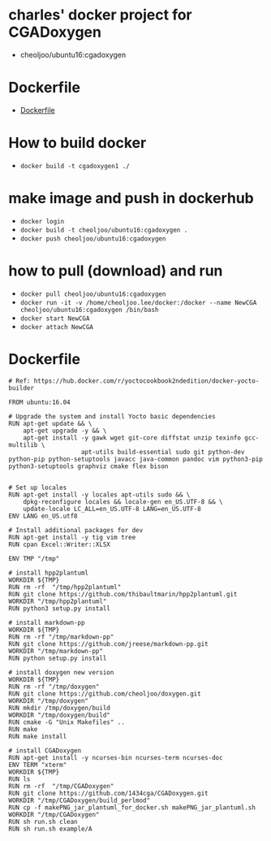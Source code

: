 # charles' docker project for CGADoxygen
- cheoljoo/ubuntu16:cgadoxygen

# Dockerfile
- [Dockerfile](./Dockerfile)

# How to build docker
- `docker build -t cgadoxygen1 ./`

# make image and push in dockerhub
- `docker login`
- `docker build -t cheoljoo/ubuntu16:cgadoxygen .`
- `docker push cheoljoo/ubuntu16:cgadoxygen`

# how to pull (download) and run
- `docker pull cheoljoo/ubuntu16:cgadoxygen`
- `docker run -it -v /home/cheoljoo.lee/docker:/docker --name NewCGA  cheoljoo/ubuntu16:cgadoxygen /bin/bash`
- `docker start NewCGA`
- `docker attach NewCGA`


# Dockerfile
```docker
# Ref: https://hub.docker.com/r/yoctocookbook2ndedition/docker-yocto-builder

FROM ubuntu:16.04

# Upgrade the system and install Yocto basic dependencies
RUN apt-get update && \
    apt-get upgrade -y && \
    apt-get install -y gawk wget git-core diffstat unzip texinfo gcc-multilib \
                    apt-utils build-essential sudo git python-dev python-pip python-setuptools javacc java-common pandoc vim python3-pip python3-setuptools graphviz cmake flex bison


# Set up locales
RUN apt-get install -y locales apt-utils sudo && \
    dpkg-reconfigure locales && locale-gen en_US.UTF-8 && \
    update-locale LC_ALL=en_US.UTF-8 LANG=en_US.UTF-8
ENV LANG en_US.utf8

# Install additional packages for dev
RUN apt-get install -y tig vim tree
RUN cpan Excel::Writer::XLSX

ENV TMP "/tmp"

# install hpp2plantuml
WORKDIR ${TMP}
RUN rm -rf  "/tmp/hpp2plantuml"
RUN git clone https://github.com/thibaultmarin/hpp2plantuml.git
WORKDIR "/tmp/hpp2plantuml"
RUN python3 setup.py install

# install markdown-pp
WORKDIR ${TMP}
RUN rm -rf "/tmp/markdown-pp"
RUN git clone https://github.com/jreese/markdown-pp.git
WORKDIR "/tmp/markdown-pp"
RUN python setup.py install

# install doxygen new version
WORKDIR ${TMP}
RUN rm -rf "/tmp/doxygen"
RUN git clone https://github.com/cheoljoo/doxygen.git
WORKDIR "/tmp/doxygen"
RUN mkdir /tmp/doxygen/build
WORKDIR "/tmp/doxygen/build"
RUN cmake -G "Unix Makefiles" ..
RUN make
RUN make install

# install CGADoxygen
RUN apt-get install -y ncurses-bin ncurses-term ncurses-doc
ENV TERM "xterm"
WORKDIR ${TMP}
RUN ls
RUN rm -rf  "/tmp/CGADoxygen"
RUN git clone https://github.com/1434cga/CGADoxygen.git
WORKDIR "/tmp/CGADoxygen/build_perlmod"
RUN cp -f makePNG_jar_plantuml_for_docker.sh makePNG_jar_plantuml.sh
WORKDIR "/tmp/CGADoxygen"
RUN sh run.sh clean
RUN sh run.sh example/A

```
